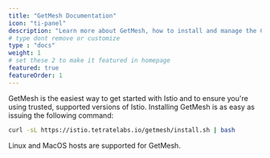 ```yaml
---
title: "GetMesh Documentation"
icon: "ti-panel"
description: "Learn more about GetMesh, how to install and manage the CLI"
# type dont remove or customize
type : "docs"
weight: 1
# set these 2 to make it featured in homepage
featured: true
featureOrder: 1
---
```


GetMesh is the easiest way to get started with Istio and to ensure you're using trusted, supported versions of Istio. Installing GetMesh is as easy as issuing the following command:

```sh
curl -sL https://istio.tetratelabs.io/getmesh/install.sh | bash
```
Linux and MacOS hosts are supported for GetMesh.
